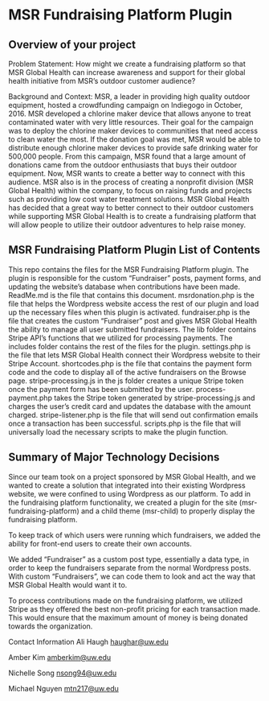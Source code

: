 # MSR Fundraising Platform Plugin

## Overview of your project
Problem Statement:
How might we create a fundraising platform so that MSR Global Health can increase awareness and support for their global health initiative from MSR’s outdoor customer audience?

Background and Context:
MSR, a leader in providing high quality outdoor equipment, hosted a crowdfunding campaign on Indiegogo in October, 2016. MSR developed a chlorine maker device that allows anyone to treat contaminated water with very little resources. Their goal for the campaign was to deploy the chlorine maker devices to communities that need access to clean water the most. If the donation goal was met, MSR would be able to distribute enough chlorine maker devices to provide safe drinking water for 500,000 people. From this campaign, MSR found that a large amount of donations came from the outdoor enthusiasts that buys their outdoor equipment. Now, MSR wants to create a better way to connect with this audience. MSR also is in the process of creating a nonprofit division (MSR Global Health) within the company, to focus on raising funds and projects such as providing low cost water treatment solutions. MSR Global Health has decided that a great way to better connect to their outdoor customers while supporting MSR Global Health is to create a fundraising platform that will allow people to utilize their outdoor adventures to help raise money.


## MSR Fundraising Platform Plugin List of Contents
This repo contains the files for the MSR Fundraising Platform plugin. The plugin is responsible for the custom “Fundraiser” posts, payment forms, and updating the website’s database when contributions have been made.  
ReadMe.md is the file that contains this document. 
msrdonation.php is the file that helps the Wordpress website access the rest of our plugin and load up the necessary files when this plugin is activated.
fundraiser.php is the file that creates the custom “Fundraiser” post and gives MSR Global Health the ability to manage all user submitted fundraisers.
The lib folder contains Stripe API’s functions that we utilized for processing payments. 
The includes folder contains the rest of the files for the plugin.
settings.php is the file that lets MSR Global Health connect their Wordpress website to their Stripe Account.
shortcodes.php is the file that contains the payment form code and the code to display all of the active fundraisers on the Browse page. 
stripe-processing.js in the js folder creates a unique Stripe token once the payment form has been submitted by the user.
process-payment.php takes the Stripe token generated by stripe-processing.js and charges the user’s credit card and updates the database with the amount charged. 
stripe-listener.php is the file that will send out confirmation emails once a transaction has been successful. 
scripts.php is the file that will universally load the necessary scripts to make the plugin function. 

## Summary of Major Technology Decisions
Since our team took on a project sponsored by MSR Global Health, and we wanted to create a solution that integrated into their existing Wordpress website, we were confined to using Wordpress as our platform. To add in the fundraising platform functionality, we created a plugin for the site (msr-fundraising-platform) and a child theme (msr-child) to properly display the fundraising platform.

To keep track of which users were running which fundraisers, we added the ability for front-end users to create their own accounts.

We added “Fundraiser” as a custom post type, essentially a data type, in order to keep the fundraisers separate from the normal Wordpress posts. With custom “Fundraisers”, we can code them to look and act the way that MSR Global Health would want it to. 

To process contributions made on the fundraising platform, we utilized Stripe as they offered the best non-profit pricing for each transaction made. This would ensure that the maximum amount of money is being donated towards the organization. 

Contact Information
Ali Haugh
haughar@uw.edu

Amber Kim
amberkim@uw.edu

Nichelle Song
nsong94@uw.edu

Michael Nguyen
mtn217@uw.edu

